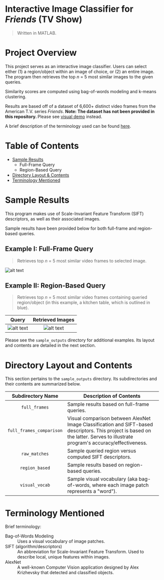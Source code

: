 # Interactive Image Classifier for <i>Friends</i> (TV Show)

> Written in MATLAB.


# Project Overview
This project serves as an interactive image classifier. Users can select either (1) a region/object within an image of choice, or (2) an entire image. The program then retrieves the top *n* = 5 most similar images to the given queries. 

Similarity scores are computed using bag-of-words modeling and k-means clustering. 

Results are based off of a dataset of 6,600+ distinct video frames from the American T.V. series <i>Friends</i>. <b> Note: The dataset has not been provided in this repository. </b> Please see [visual demo](https://github.com/jschhie/image-detector-prog/#sample-results) instead.

A brief description of the terminology used can be found [here](https://github.com/jschhie/image-detector-prog/#terminology-mentioned).


# Table of Contents
* [Sample Results](https://github.com/jschhie/image-detector-prog/#sample-results)
  * Full-Frame Query
  * Region-Based Query
* [Directory Layout & Contents](https://github.com/jschhie/image-detector-prog/#directory-layout-and-contents)
* [Terminology Mentioned](https://github.com/jschhie/image-detector-prog/#terminology-mentioned)


# Sample Results
This program makes use of Scale-Invariant Feature Transform (SIFT) descriptors, as well as their associated images. 

Sample results have been provided below for both full-frame and region-based queries. 

## Example I: Full-Frame Query
> Retrieves top *n* = 5 most similar video frames to selected image.

![alt text](https://github.com/jschhie/image-detector-prog/blob/master/sample_outputs/full_frames/full%20frame%20matches%201.jpg?raw=true "Full-Frame Query and Results")

## Example II: Region-Based Query
> Retrieves top *n* = 5 most similar video frames containing queried region/object (in this example, a kitchen table, which is outlined in blue).

| Query | Retrieved Images | 
| :---: | :-----: |
| ![alt text](https://github.com/jschhie/image-detector-prog/blob/master/sample_outputs/region_based/sample_kitchen_table/find%20kitchen%20table.jpg?raw=true "Query: Detect Kitchen Table") | ![alt text](https://github.com/jschhie/image-detector-prog/blob/master/sample_outputs/region_based/sample_kitchen_table/kitchen%20table%20matches.jpg?raw=true "Results: Kitchen Table") | 

Please see the ```sample_outputs``` directory for additional examples. Its layout and contents are detailed in the next section.

# Directory Layout and Contents
This section pertains to the ```sample_outputs``` directory. Its subdirectories and their contents are summarized below.

| Subdirectory Name | Description of Contents |
| :---: | ----- |
| ```full_frames``` | Sample results based on full-frame queries. |
| ```full_frames_comparison``` | Visual comparison between AlexNet Image Classification and SIFT-based descriptors. This project is based on the latter. Serves to illustrate program's accuracy/effectiveness. |
| ```raw_matches``` | Sample queried region versus computed SIFT descriptors. |  
| ```region_based``` | Sample results based on region-based queries. |
| ```visual_vocab``` | Sample visual vocabulary (aka bag-of-words, where each image patch represents a "word"). |


# Terminology Mentioned
Brief terminology:
<dl>
 <dt>
  Bag-of-Words Modeling
 </dt>
 <dd>
  Uses a visual vocabulary of image patches.
 </dd>
 
 <dt>
  SIFT (algorithm/descriptors)
 </dt>
 <dd>
  An abbreviation for Scale-Invariant Feature Transform. Used to describe local, unique features within images.
 </dd>
 
 <dt>
  AlexNet
 </dt>
 <dd>
 A well-known Computer Vision application designed by Alex Krizhevsky that detected and classified objects. 
 </dd>

 </dl>
